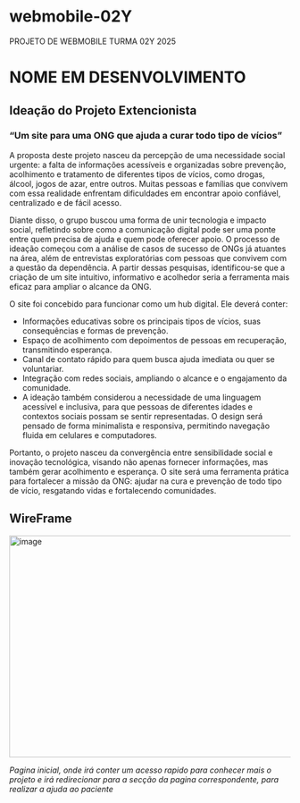 # webmobile-02Y
PROJETO DE WEBMOBILE TURMA 02Y 2025

# NOME EM DESENVOLVIMENTO

## Ideação do Projeto Extencionista

### “Um site para uma ONG que ajuda a curar todo tipo de vícios”

A proposta deste projeto nasceu da percepção de uma necessidade social urgente: a falta de informações acessíveis e organizadas sobre prevenção, acolhimento e tratamento de diferentes tipos de vícios, como drogas, álcool, jogos de azar, entre outros. Muitas pessoas e famílias que convivem com essa realidade enfrentam dificuldades em encontrar apoio confiável, centralizado e de fácil acesso.

Diante disso, o grupo buscou uma forma de unir tecnologia e impacto social, refletindo sobre como a comunicação digital pode ser uma ponte entre quem precisa de ajuda e quem pode oferecer apoio. O processo de ideação começou com a análise de casos de sucesso de ONGs já atuantes na área, além de entrevistas exploratórias com pessoas que convivem com a questão da dependência. A partir dessas pesquisas, identificou-se que a criação de um site intuitivo, informativo e acolhedor seria a ferramenta mais eficaz para ampliar o alcance da ONG.

O site foi concebido para funcionar como um hub digital. Ele deverá conter:

* Informações educativas sobre os principais tipos de vícios, suas consequências e formas de prevenção.
* Espaço de acolhimento com depoimentos de pessoas em recuperação, transmitindo esperança.
* Canal de contato rápido para quem busca ajuda imediata ou quer se voluntariar.
* Integração com redes sociais, ampliando o alcance e o engajamento da comunidade.
* A ideação também considerou a necessidade de uma linguagem acessível e inclusiva, para que pessoas de diferentes idades e contextos sociais possam se sentir representadas. O design será pensado de forma minimalista e responsiva, permitindo navegação fluida em celulares e computadores.

Portanto, o projeto nasceu da convergência entre sensibilidade social e inovação tecnológica, visando não apenas fornecer informações, mas também gerar acolhimento e esperança. O site será uma ferramenta prática para fortalecer a missão da ONG: ajudar na cura e prevenção de todo tipo de vício, resgatando vidas e fortalecendo comunidades.

## WireFrame 

<img width="747" height="397" alt="image" src="https://github.com/user-attachments/assets/01ff4d7d-0804-4029-995a-90b5ac174f02" /> 

_Pagina inicial, onde irá conter um acesso rapido para conhecer mais o projeto e irá redirecionar para a secção da pagina correspondente, para realizar a ajuda ao paciente_






